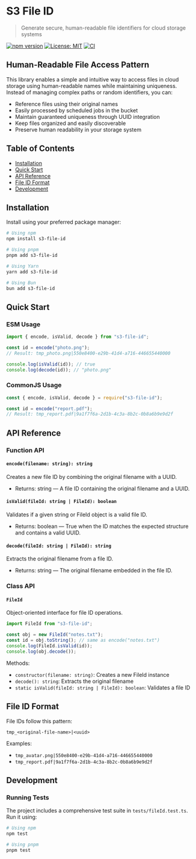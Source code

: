 # S3 File ID

> Generate secure, human-readable file identifiers for cloud storage systems

[![npm version](https://img.shields.io/npm/v/s3-file-id.svg)](https://www.npmjs.com/package/s3-file-id) [![License: MIT](https://img.shields.io/badge/License-MIT-yellow.svg)](LICENSE) [![CI](https://github.com/lynicis/s3-file-id/actions/workflows/npm-release.yaml/badge.svg)](https://github.com/lynicis/s3-file-id/actions/workflows/npm-release.yaml)

## Human-Readable File Access Pattern

This library enables a simple and intuitive way to access files in cloud storage using human-readable names while maintaining uniqueness. Instead of managing complex paths or random identifiers, you can:

- Reference files using their original names
- Easily processed by scheduled jobs in the bucket
- Maintain guaranteed uniqueness through UUID integration
- Keep files organized and easily discoverable
- Preserve human readability in your storage system

## Table of Contents

- [Installation](#installation)
- [Quick Start](#quick-start)
- [API Reference](#api-reference)
- [File ID Format](#file-id-format)
- [Development](#development)

## Installation

Install using your preferred package manager:

```bash
# Using npm
npm install s3-file-id

# Using pnpm
pnpm add s3-file-id

# Using Yarn
yarn add s3-file-id

# Using Bun
bun add s3-file-id
```

## Quick Start

### ESM Usage

```typescript
import { encode, isValid, decode } from "s3-file-id";

const id = encode("photo.png");
// Result: tmp_photo.png|550e8400-e29b-41d4-a716-446655440000

console.log(isValid(id)); // true
console.log(decode(id)); // "photo.png"
```

### CommonJS Usage

```javascript
const { encode, isValid, decode } = require("s3-file-id");

const id = encode("report.pdf");
// Result: tmp_report.pdf|9a1f7f6a-2d1b-4c3a-8b2c-0b8a6b9e9d2f
```

## API Reference

### Function API

#### `encode(filename: string): string`

Creates a new file ID by combining the original filename with a UUID.

- Returns: string — A file ID containing the original filename and a UUID.

#### `isValid(fileId: string | FileId): boolean`

Validates if a given string or FileId object is a valid file ID.

- Returns: boolean — True when the ID matches the expected structure and contains a valid UUID.

#### `decode(fileId: string | FileId): string`

Extracts the original filename from a file ID.

- Returns: string — The original filename embedded in the file ID.

### Class API

#### `FileId`

Object-oriented interface for file ID operations.

```typescript
import FileId from "s3-file-id";

const obj = new FileId("notes.txt");
const id = obj.toString(); // same as encode("notes.txt")
console.log(FileId.isValid(id));
console.log(obj.decode());
```

Methods:

- `constructor(filename: string)`: Creates a new FileId instance
- `decode(): string`: Extracts the original filename
- `static isValid(fileId: string | FileId): boolean`: Validates a file ID

## File ID Format

File IDs follow this pattern:

```text
tmp_<original-file-name>|<uuid>
```

Examples:

- `tmp_avatar.png|550e8400-e29b-41d4-a716-446655440000`
- `tmp_report.pdf|9a1f7f6a-2d1b-4c3a-8b2c-0b8a6b9e9d2f`

## Development

### Running Tests

The project includes a comprehensive test suite in `tests/fileId.test.ts`. Run it using:

```bash
# Using npm
npm test

# Using pnpm
pnpm test
```
